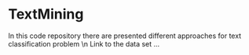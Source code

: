 # TextMining
In this code repository there are presented different approaches for text classification problem \n
Link to the data set ...
